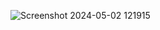 ![Screenshot 2024-05-02 121915](https://github.com/k4mien/carmex/assets/56881087/749105e4-0419-4898-9063-2d5a098ba8ff)
